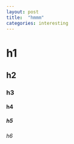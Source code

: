 ```yaml
---
layout: post
title:  "hmmm"
categories: interesting
---
```

# h1

## h2

### h3

#### h4

##### h5

###### h6

